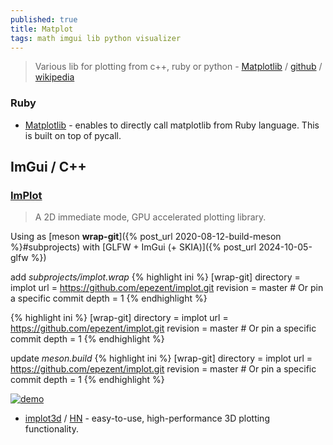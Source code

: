```yaml
---
published: true
title: Matplot
tags: math imgui lib python visualizer
---
```

> Various lib for plotting from c++, ruby or python - [Matplotlib](https://matplotlib.org/) / [github](https://github.com/matplotlib/matplotlib) / [wikipedia](https://en.wikipedia.org/wiki/Matplotlib)

### Ruby
- [Matplotlib](https://github.com/mrkn/matplotlib.rb#matplotlib) - enables to directly call matplotlib from Ruby language. This is built on top of pycall.

## ImGui / C++

### [ImPlot](https://github.com/epezent/implot?tab=readme-ov-file#implot)
> A 2D immediate mode, GPU accelerated plotting library.

Using as [meson **wrap-git**]({% post_url 2020-08-12-build-meson %}#subprojects) with [GLFW + ImGui (+ SKIA)]({% post_url 2024-10-05-glfw %})

add _subprojects/implot.wrap_
{% highlight ini %}
[wrap-git]
directory = implot
url = https://github.com/epezent/implot.git
revision = master  # Or pin a specific commit
depth = 1
{% endhighlight %}

{% highlight ini %}
[wrap-git]
directory = implot
url = https://github.com/epezent/implot.git
revision = master  # Or pin a specific commit
depth = 1
{% endhighlight %}


update _meson.build_
{% highlight ini %}
[wrap-git]
directory = implot
url = https://github.com/epezent/implot.git
revision = master  # Or pin a specific commit
depth = 1
{% endhighlight %}

[![demo](https://raw.githubusercontent.com/wiki/epezent/implot/screenshots3/example.PNG)](https://github.com/epezent/implot?tab=readme-ov-file#usage)

- [implot3d](https://github.com/brenocq/implot3d?tab=readme-ov-file#implot3d) / [HN](https://news.ycombinator.com/item?id=42448913) - easy-to-use, high-performance 3D plotting functionality. 

